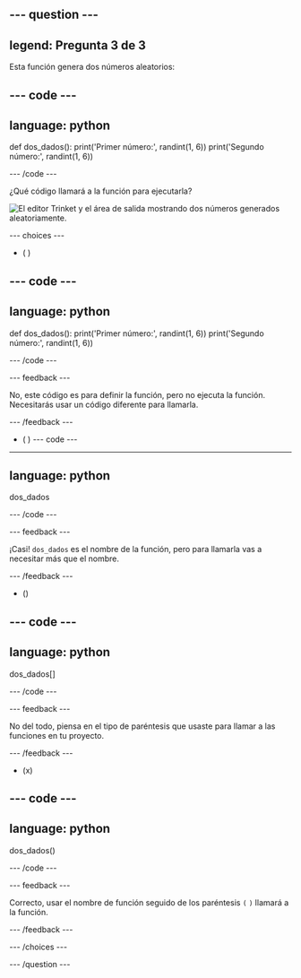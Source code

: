 --- question ---
---
legend: Pregunta 3 de 3
---

Esta función genera dos números aleatorios:

--- code ---
---
language: python
---

def dos_dados(): 
  print('Primer número:', randint(1, 6)) 
  print('Segundo número:', randint(1, 6))

--- /code ---

¿Qué código llamará a la función para ejecutarla?

![El editor Trinket y el área de salida mostrando dos números generados aleatoriamente.](images/quiz3.png)

--- choices ---

- ( )

--- code ---
---
language: python
---

def dos_dados(): 
  print('Primer número:', randint(1, 6)) 
  print('Segundo número:', randint(1, 6))

--- /code ---

 --- feedback ---

 No, este código es para definir la función, pero no ejecuta la función. Necesitarás usar un código diferente para llamarla.

 --- /feedback ---

- ( )
--- code ---
---
language: python
---

dos_dados

--- /code ---

 --- feedback ---

¡Casi! `dos_dados` es el nombre de la función, pero para llamarla vas a necesitar más que el nombre.

 --- /feedback ---

- ()

--- code ---
---
language: python
---

dos_dados[]

--- /code ---

 --- feedback ---

 No del todo, piensa en el tipo de paréntesis que usaste para llamar a las funciones en tu proyecto.

 --- /feedback ---

- (x)

--- code ---
---
language: python
---

dos_dados()

--- /code ---

 --- feedback ---

 Correcto, usar el nombre de función seguido de los paréntesis `(` `)` llamará a la función.

 --- /feedback ---

--- /choices ---

--- /question ---
